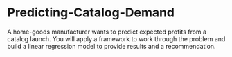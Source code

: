 # Predicting-Catalog-Demand
A home-goods manufacturer wants to predict expected profits from a catalog launch. You will apply a framework to work through the problem and build a linear regression model to provide results and a recommendation.
